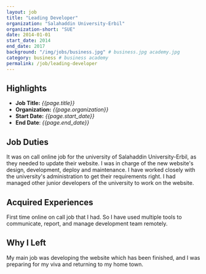```yaml
---
layout: job
title: "Leading Developer"
organization: "Salahaddin University-Erbil"
organization-short: "SUE"
date: 2014-01-01
start_date: 2014
end_date: 2017
background: "/img/jobs/business.jpg" # business.jpg academy.jpg
category: business # business academy
permalink: /job/leading-developer
---
```


## Highlights

- **Job Title:** _{{page.title}}_
- **Organization:** _{{page.organization}}_
- **Start Date:** _{{page.start_date}}_
- **End Date**: _{{page.end_date}}_

## Job Duties

It was on call online job for the university of Salahaddin University-Erbil, as they needed to update their website. I was in charge of the new website's design, development, deploy and maintenance. I have worked closely with the university's administration to get their requirements right. I had managed other junior developers of the university to work on the website.

## Acquired Experiences

First time online on call job that I had. So I have used multiple tools to communicate, report, and manage development team remotely.

## Why I Left

My main job was developing the website which has been finished, and I was preparing for my viva and returning to my home town.
